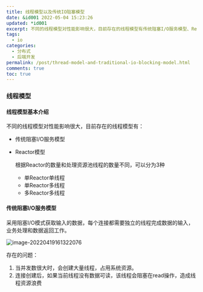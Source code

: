 ```yaml
---
title: 线程模型以及传统IO阻塞模型
date: &id001 2022-05-04 15:23:26
updated: *id001
excerpt: 不同的线程模型对性能影响很大，目前存在的线程模型有传统阻塞I/O服务模型、Reactor模型等。
tags:
  - io
categories:
  - 分布式
  - 后端开发
permalink: /post/thread-model-and-traditional-io-blocking-model.html
comments: true
toc: true
---
```

### 线程模型

#### 线程模型基本介绍

不同的线程模型对性能影响很大，目前存在的线程模型有：

- 传统阻塞I/O服务模型

- Reactor模型

  根据Reactor的数量和处理资源池线程的数量不同，可以分为3种

  - 单Reactor单线程
  - 单Reactor多线程
  - 多Reactor多线程

#### 传统阻塞I/O服务模型

采用阻塞I/O模式获取输入的数据，每个连接都需要独立的线程完成数据的输入，业务处理和数据返回工作。

![image-20220419161322076](https://img1.terwer.space/image-20220419161322076.png)

存在的问题：

1. 当并发数很大时，会创建大量线程，占用系统资源。
2. 连接创建后，如果当前线程没有数据可读，该线程会阻塞在read操作，造成线程资源浪费